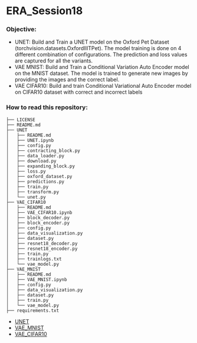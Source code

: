 # ERA_Session18

### Objective:

- UNET: Build and Train a UNET model on the Oxford Pet Dataset (torchvision.datasets.OxfordIIITPet). The model training is done on 4 different combination of configurations. The prediction and loss values are captured for all the variants.
- VAE MNIST: Build and Train a Conditional Variation Auto Encoder model on the MNIST dataset. The model is trained to generate new images by providing the images and the correct label.
- VAE CIFAR10: Build and train Conditional Variational Auto Encoder model on CIFAR10 dataset with correct and incorrect labels

### How to read this repository:

```
├── LICENSE
├── README.md
├── UNET
│   ├── README.md
│   ├── UNET.ipynb
│   ├── config.py
│   ├── contracting_block.py
│   ├── data_loader.py
│   ├── download.py
│   ├── expanding_block.py
│   ├── loss.py
│   ├── oxford_dataset.py
│   ├── predictions.py
│   ├── train.py
│   ├── transform.py
│   └── unet.py
├── VAE_CIFAR10
│   ├── README.md
│   ├── VAE_CIFAR10.ipynb
│   ├── block_decoder.py
│   ├── block_encoder.py
│   ├── config.py
│   ├── data_visualization.py
│   ├── dataset.py
│   ├── resnet18_decoder.py
│   ├── resnet18_encoder.py
│   ├── train.py
│   ├── trainlogs.txt
│   └── vae_model.py
├── VAE_MNIST
│   ├── README.md
│   ├── VAE_MNIST.ipynb
│   ├── config.py
│   ├── data_visualization.py
│   ├── dataset.py
│   ├── train.py
│   └── vae_model.py
├── requirements.txt
```

- [UNET](https://github.com/bala1802/ERA_Session18/blob/main/UNET/README.md)
- [VAE_MNIST](https://github.com/bala1802/ERA_Session18/blob/main/VAE_MNIST/README.md)
- [VAE_CIFAR10](https://github.com/bala1802/ERA_Session18/blob/main/VAE_CIFAR10/README.md)

